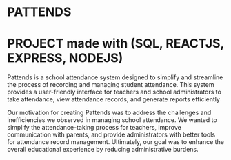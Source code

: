# PATTENDS

# PROJECT made with (SQL, REACTJS, EXPRESS, NODEJS)

Pattends is a school attendance system designed to simplify and streamline the process of recording and managing student attendance. This system provides a user-friendly interface for teachers and school administrators to take attendance, view attendance records, and generate reports efficiently

Our motivation for creating Pattends was to address the challenges and inefficiencies we observed in managing school attendance. We wanted to simplify the attendance-taking process for teachers, improve communication with parents, and provide administrators with better tools for attendance record management. Ultimately, our goal was to enhance the overall educational experience by reducing administrative burdens.
